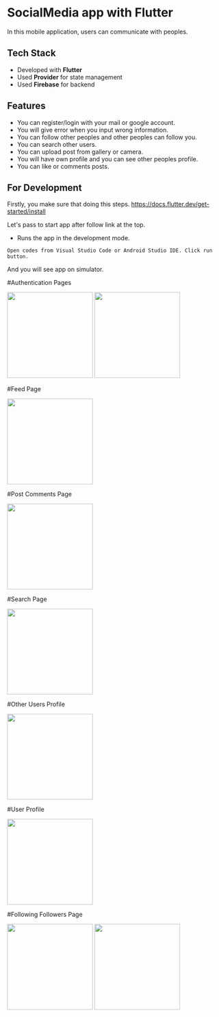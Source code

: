 

  
# SocialMedia app with Flutter

In this mobile application, users can communicate with peoples. 

## Tech Stack
- Developed with **Flutter**
- Used **Provider** for state management
- Used **Firebase** for backend

## Features

- You can register/login with your mail or google account.
- You will give error when you input wrong information.
- You can follow other peoples and other peoples can follow you.
- You can search other users.
- You can upload post from gallery or camera.
- You will have own profile and you can see other peoples profile.
- You can like or comments posts.

## For Development

Firstly, you make sure that doing this steps. https://docs.flutter.dev/get-started/install

Let's pass to start app after follow link at the top.

- Runs the app in the development mode.

```
Open codes from Visual Studio Code or Android Studio IDE. Click run button.
```
And you will see app on simulator.


#Authentication Pages

<div align="start">
    <img src="https://user-images.githubusercontent.com/76684491/145614225-a41b62e5-87ca-4ba6-8b3a-1de838565899.png" width="200px"</img>
    <img src="https://user-images.githubusercontent.com/76684491/145614245-6c3017cf-390a-4564-a7a1-ecc9461f1265.png" width="200px"</img> 

</div>

#Feed Page

<div align="start">
    <img src="https://user-images.githubusercontent.com/76684491/145614511-aa3924af-c444-4b7b-b555-e6beb41f4214.png" width="200px"</img>
</div>

#Post Comments Page

<div align="start">
    <img src="https://user-images.githubusercontent.com/76684491/145614602-743cf51d-3659-49c8-8f66-6b565f1c1b03.png" width="200px"</img>
</div>

#Search Page

<div align="start">
    <img src="https://user-images.githubusercontent.com/76684491/145614850-d618dc86-196e-4a7e-bc41-6c5d7295aa25.png" width="200px"</img>
</div>

#Other Users Profile

<div align="start">
    <img src="https://user-images.githubusercontent.com/76684491/145614974-9a6ae010-03ed-4e19-93d5-a3b1370ed24b.png" width="200px"</img>
</div>

#User Profile

<div align="start">
    <img src="https://user-images.githubusercontent.com/76684491/145615048-e10f31b3-624b-4e0b-80a7-9d2ece05968d.png" width="200px"</img>
</div>

#Following Followers Page

<div align="start">
    <img src="https://user-images.githubusercontent.com/76684491/145615144-c24dbdbd-64fe-48a7-b863-e6957049876a.png" width="200px"</img>
    <img src="https://user-images.githubusercontent.com/76684491/145615199-ec19f54f-96be-4094-b301-46760820f365.png" width="200px"</img>
</div>

